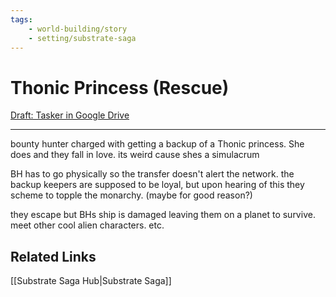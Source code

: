 ```yaml
---
tags:
    - world-building/story
    - setting/substrate-saga
---
```

<!-- Change `story_element_tag` and `setting_slug` above!!-->

# Thonic Princess (Rescue)
[Draft: Tasker in Google Drive](https://docs.google.com/document/d/1kiBcLQ6-MZp6Xyzo0DMJunyXBmexKa_CVvV-5HqO5As/edit#heading=h.9nk20qmu23ho)

---

<!-- from Notion -->
bounty hunter charged with getting a backup of a Thonic princess. She does and they fall in love. its weird cause shes a simulacrum

BH has to go physically so the transfer doesn't alert the network. the backup keepers are supposed to be loyal, but upon hearing of this they scheme to topple the monarchy. (maybe for good reason?)

they escape but BHs ship is damaged leaving them on a planet to survive. meet other cool alien characters. etc.

## Related Links
[[Substrate Saga Hub|Substrate Saga]]